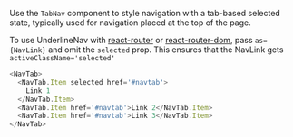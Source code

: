 <!-- ## NavTab.Item - Props & Methods

| Prop name  | Type     | Default | Description                        |
| ---------- | -------- | ------- | ---------------------------------- |
| `as`       | `string` |         | Render as different HTML element   |
| `selected` | `bool`   | false   | Creates border around selected tab | -->

Use the `TabNav` component to style navigation with a tab-based selected state, typically used for navigation placed at the top of the page.

To use UnderlineNav with [react-router](https://github.com/ReactTraining/react-router) or [react-router-dom](https://www.npmjs.com/package/react-router-dom), pass `as={NavLink}` and omit the `selected` prop. This ensures that the NavLink gets `activeClassName='selected'`

```js
<NavTab>
  <NavTab.Item selected href='#navtab'>
    Link 1
  </NavTab.Item>
  <NavTab.Item href='#navtab'>Link 2</NavTab.Item>
  <NavTab.Item href='#navtab'>Link 3</NavTab.Item>
</NavTab>
```
